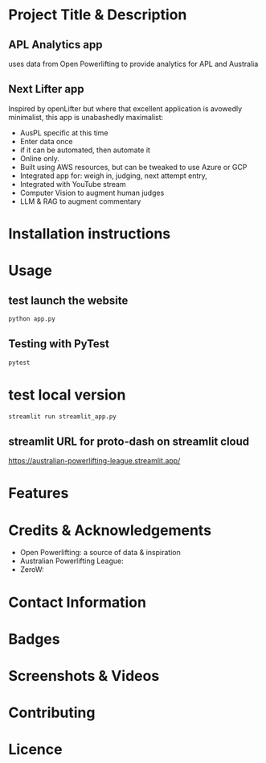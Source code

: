 # Project Title & Description

## APL Analytics app
uses data from Open Powerlifting to provide analytics for APL and Australia 

## Next Lifter app
Inspired by openLifter but where that excellent application is avowedly minimalist, this app is unabashedly maximalist:
- AusPL specific at this time
- Enter data once
- if it can be automated, then automate it
- Online only. 
- Built using AWS resources, but can be tweaked to use Azure or GCP
- Integrated app for: weigh in, judging, next attempt entry, 
- Integrated with YouTube stream
- Computer Vision to augment human judges 
- LLM & RAG to augment commentary

# Installation instructions


# Usage


## test launch the website
```bash
python app.py
```

## Testing with PyTest
```bash
pytest
```

# test local version
```bash
streamlit run streamlit_app.py
```

##  streamlit URL for proto-dash on streamlit cloud
https://australian-powerlifting-league.streamlit.app/


# Features


# Credits & Acknowledgements
- Open Powerlifting: a source of data & inspiration
- Australian Powerlifting League: 
- ZeroW: 

# Contact Information


# Badges


# Screenshots & Videos


# Contributing


# Licence



